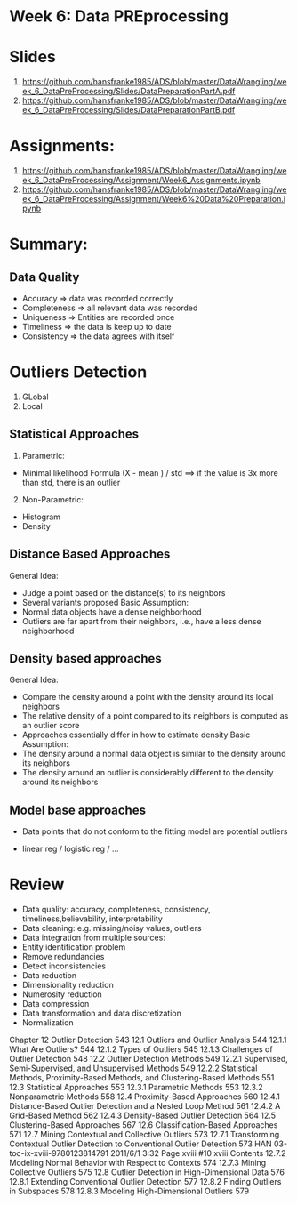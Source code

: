 # Week 6: Data PREprocessing

# Slides
1. https://github.com/hansfranke1985/ADS/blob/master/DataWrangling/week_6_DataPreProcessing/Slides/DataPreparationPartA.pdf
2. https://github.com/hansfranke1985/ADS/blob/master/DataWrangling/week_6_DataPreProcessing/Slides/DataPreparationPartB.pdf

# Assignments:
1. https://github.com/hansfranke1985/ADS/blob/master/DataWrangling/week_6_DataPreProcessing/Assignment/Week6_Assignments.ipynb
2. https://github.com/hansfranke1985/ADS/blob/master/DataWrangling/week_6_DataPreProcessing/Assignment/Week6%20Data%20Preparation.ipynb 

# Summary:

## Data Quality

- Accuracy => data was recorded correctly
- Completeness => all relevant data was recorded
- Uniqueness => Entities are recorded once
- Timeliness => the data is keep up to date
- Consistency => the data agrees with itself

# Outliers Detection

1. GLobal
2. Local

## Statistical Approaches

1. Parametric:

- Minimal likelihood Formula (X - mean ) / std ==> if the value is 3x more than std, there is an outlier


2. Non-Parametric:

- Histogram 
- Density 

## Distance Based Approaches

General Idea:  
- Judge a point based on the distance(s) to its neighbors
- Several variants proposed
Basic Assumption:  
- Normal data objects have a dense neighborhood
- Outliers are far apart from their neighbors, i.e., have a less dense neighborhood

## Density based approaches
General Idea:  
- Compare the density around a point with the density around its local neighbors
- The relative density of a point compared to its neighbors is computed as an outlier score
- Approaches essentially differ in how to estimate density
Basic Assumption:  
- The density around a normal data object is similar to the density around its neighbors
- The density around an outlier is considerably different to the density around its neighbors 

## Model base approaches

- Data points that do not conform to the fitting model are potential
outliers

- linear reg / logistic reg / ...


# Review
- Data quality: accuracy, completeness, consistency, timeliness,believability, interpretability
- Data cleaning: e.g. missing/noisy values, outliers
- Data integration from multiple sources:
- Entity identification problem
- Remove redundancies
- Detect inconsistencies
- Data reduction
- Dimensionality reduction
- Numerosity reduction
- Data compression
- Data transformation and data discretization
- Normalization


Chapter 12 Outlier Detection 543
12.1 Outliers and Outlier Analysis 544
12.1.1 What Are Outliers? 544
12.1.2 Types of Outliers 545
12.1.3 Challenges of Outlier Detection 548
12.2 Outlier Detection Methods 549
12.2.1 Supervised, Semi-Supervised, and Unsupervised Methods 549
12.2.2 Statistical Methods, Proximity-Based Methods, and
Clustering-Based Methods 551
12.3 Statistical Approaches 553
12.3.1 Parametric Methods 553
12.3.2 Nonparametric Methods 558
12.4 Proximity-Based Approaches 560
12.4.1 Distance-Based Outlier Detection and a Nested Loop
Method 561
12.4.2 A Grid-Based Method 562
12.4.3 Density-Based Outlier Detection 564
12.5 Clustering-Based Approaches 567
12.6 Classification-Based Approaches 571
12.7 Mining Contextual and Collective Outliers 573
12.7.1 Transforming Contextual Outlier Detection to Conventional
Outlier Detection 573
HAN 03-toc-ix-xviii-9780123814791 2011/6/1 3:32 Page xviii #10
xviii Contents
12.7.2 Modeling Normal Behavior with Respect to Contexts 574
12.7.3 Mining Collective Outliers 575
12.8 Outlier Detection in High-Dimensional Data 576
12.8.1 Extending Conventional Outlier Detection 577
12.8.2 Finding Outliers in Subspaces 578
12.8.3 Modeling High-Dimensional Outliers 579

